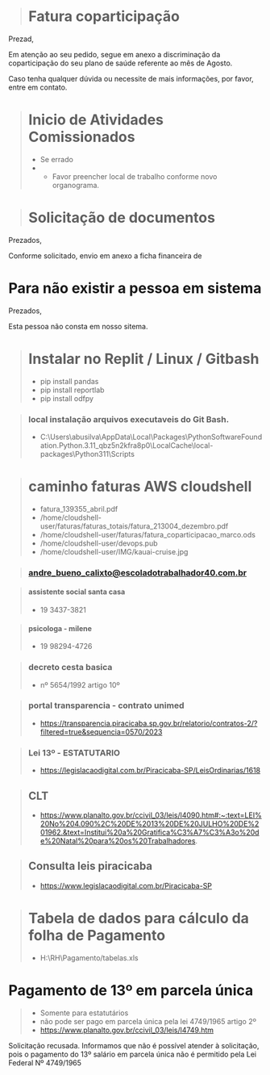 > # Fatura coparticipação
Prezad,

Em atenção ao seu pedido, segue em anexo a discriminação da coparticipação do seu plano de saúde referente ao mês de Agosto.

Caso tenha qualquer dúvida ou necessite de mais informações, por favor, entre em contato.

> # Inicio de Atividades Comissionados
> - Se errado
> - * Favor preencher local de trabalho conforme novo organograma.

> # Solicitação de documentos

Prezados,

Conforme solicitado, envio em anexo a ficha financeira de 


# Para não existir a pessoa em sistema

Prezados,

Esta pessoa não consta em nosso sitema.


> # Instalar no Replit / Linux / Gitbash
> - pip install pandas
> - pip install reportlab
> - pip install odfpy

> ### local instalação arquivos executaveis do Git Bash.
> - C:\Users\abusilva\AppData\Local\Packages\PythonSoftwareFoundation.Python.3.11_qbz5n2kfra8p0\LocalCache\local-packages\Python311\Scripts


> # caminho faturas AWS cloudshell
> - fatura_139355_abril.pdf
> - /home/cloudshell-user/faturas/faturas_totais/fatura_213004_dezembro.pdf
> - /home/cloudshell-user/faturas/fatura_coparticipacao_marco.ods
> - /home/cloudshell-user/devops.pub
> - /home/cloudshell-user/IMG/kauai-cruise.jpg


> ### andre_bueno_calixto@escoladotrabalhador40.com.br


> #### assistente social santa casa
> - 19 3437-3821

> #### psicologa - milene
> - 19 98294-4726



> ### decreto cesta basica
> - nº 5654/1992 artigo 10º

> ### portal transparencia - contrato unimed
> - https://transparencia.piracicaba.sp.gov.br/relatorio/contratos-2/?filtered=true&sequencia=0570/2023

> ### Lei 13º - ESTATUTARIO
> - https://legislacaodigital.com.br/Piracicaba-SP/LeisOrdinarias/1618

> ## CLT
> - https://www.planalto.gov.br/ccivil_03/leis/l4090.htm#:~:text=LEI%20No%204.090%2C%20DE%2013%20DE%20JULHO%20DE%201962.&text=Institui%20a%20Gratifica%C3%A7%C3%A3o%20de%20Natal%20para%20os%20Trabalhadores.


> ## Consulta leis piracicaba
> - https://www.legislacaodigital.com.br/Piracicaba-SP

> # Tabela de dados para cálculo da folha de Pagamento
> - H:\RH\Pagamento/tabelas.xls




# Pagamento de 13º em parcela única
> - Somente para estatutários
> - não pode ser pago em parcela única pela lei 4749/1965 artigo 2º
> - https://www.planalto.gov.br/ccivil_03/leis/l4749.htm

Solicitação recusada. Informamos que não é possível atender à solicitação, pois o pagamento do 13º salário em parcela única não é permitido pela Lei Federal Nº 4749/1965